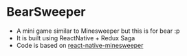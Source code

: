 # BearSweeper
- A mini game similar to Minesweeper but this is for bear :p
- It is built using ReactNative + Redux Saga
- Code is based on [react-native-minesweeper](https://github.com/HaxZz/react-native-minesweeper)
